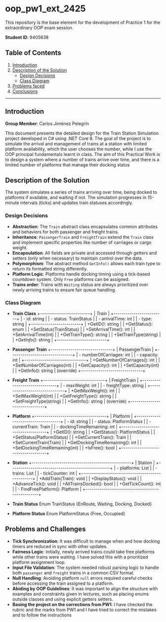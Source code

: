 # oop_pw1_ext_2425
This repository is the base element for the development of Practice 1 for the extraordinary OOP exam session. 

**Student ID**: 9405638

## Table of Contents

1. [Introduction](#introduction)
2. [Description of the Solution](#description-of-the-solution)
    - [Design Decisions](#design-decisions)
    - [Class Diagram](#class-diagram)
3. [Problems faced](#problems-and-challenges)
4. [Conclusions](#conclusions)

------

## Introduction

**Group Member**: Carlos Jiménez Pelegrín

This document presents the detailed design for the Train Station Simulation project developed in C# using .NET Core 8. The goal of the project is to simulate the arrival and management of trains at a station with limited platform availability, which the user chooses the number, while I use the OOP principal fundamentals learnt in class.
The aim of this Practical Work is to design a system where a number of trains arrive over time, and there is a limited number of platforms that manage their docking status

## Description of the Solution

The system simulates a series of trains arriving over time, being docked to platforms if available, and waiting if not. The simulation progresses in 15-minute intervals (ticks) and updates train statuses accordingly.

### Design Decisions

- **Abstraction**: The `Train` abstract class encapsulates common attributes and behaviors for both passenger and freight trains.
- **Inheritance**: `PassengerTrain` and `FreightTrain` extend the `Train` class and implement specific properties like number of carriages or cargo weight.
- **Encapsulation**: All fields are private and accessed through getters and setters (only when necessary) to maintain control over the data.
- **Polymorphism**: The abstract method `GetInfo()` allows each train type to return its formatted string differently.
- **Platform Logic**: Platforms handle docking timing using a tick-based countdown system. Only `Free` platforms can be assigned.
- **Trains order**: Trains with `Waiting` status are always prioritized over newly arriving trains to ensure fair queue handling.

### Class Diagram

- **Train Class**
+-------------------------+
|        *Train*          |
+-------------------------+
| - id: string            |
| - status: TrainStatus   |
| - arrivalTime: int      |
| - type: string          |
+-------------------------+
| +GetID(): string        |
| +GetStatus(): enum      |
| +SetStatus(TrainStatus) |
| +GetArrivalTime(): int  |
| +SetArrivalTime(int)    |
| +GetTrainType(): string |
| +SetTrainType(string)   |
| *+GetInfo()*: string    | 
+-------------------------+

- **Passenger Train**
+-------------------------------+
|      PassengerTrain           |
+-------------------------------+
| - numberOfCarriages: int      |
| - capacity: int               |
+-------------------------------+
| +GetNumberOfCarriages(): int  |
| +SetNumberOfCarriages(int)    |
| +GetCapacity(): int           |
| +SetCapacity(int)             |
| +GetInfo(): string            | (override)
+-------------------------------+

- **Freight Train**
+-------------------------------+
|         FreightTrain          |
+-------------------------------+
| - maxWeight: int              |
| - freightType: string         |
+-------------------------------+
| +GetMaxWeight(): int          |
| +SetMaxWeight(int)            |
| +GetFreightType(): string     |
| +SetFreightType(string)       |
| +GetInfo(): string            | (override)
+-------------------------------+

- **Platform**
+------------------------------------+
|            Platform                |
+------------------------------------+
| - id: string                       |
| - status: PlatformStatus           |
| - currentTrain: Train              |
| - dockingTimeRemaining: int        |
+------------------------------------+
| +GetID(): string                   |
| +GetStatus(): PlatformStatus       |
| +SetStatus(PlatformStatus)         |
| +GetCurrentTrain(): Train          |
| +SetCurrentTrain(Train)            |
| +GetDockingTimeRemaining(): int    |
| +SetDockingTimeRemaining(int)      |
| +IsFree(): bool                    |
+------------------------------------+

- **Station**
+--------------------------------------------------+
|                    Station                       |
+--------------------------------------------------+
| - platforms: List<Platform>                      |
| - trains: List<Train>                            |
| - tickCounter: int                               |
+--------------------------------------------------+
| +AddTrain(Train): void                           |
| +DisplayStatus(): void                           |
| +AdvanceTick(): void                             |
| +AllTrainsDocked(): bool                         |
| +GetTickCount(): int                             |
| - FindFreePlatform(): Platform                   |
+--------------------------------------------------+

- **Train Status**
Enum TrainStatus {EnRoute, Waiting, Docking, Docked}

- **Platform Status**
Enum PlatformStatus {Free, Occupied}

## Problems and Challenges

- **Tick Synchronization**: It was difficult to manage when and how docking timers are reduced in sync with other updates.
- **Fairness Logic**: Initially, newly arrived trains could take free platforms while other trains were waiting. I have solved this with a prioritized platform assignment loop.
- **Input File Validation**: The system needed robust parsing logic to handle both `passenger` and `freight` trains in a common CSV format.
- **Null Handling**: Avoiding platform `null` errors required careful checks before accessing the train assigned to a platform.
- **Abiding by OOP Guidelines**: It was important to align the structure with examples and constraints given in lectures, such as placing enums outside classes and using explicit getters setters.
- **Basing the project on the corrections from PW1**: I have checked the rubric and the marks from PW1 and I have tried to correct the mistakes and to follow the instructions








